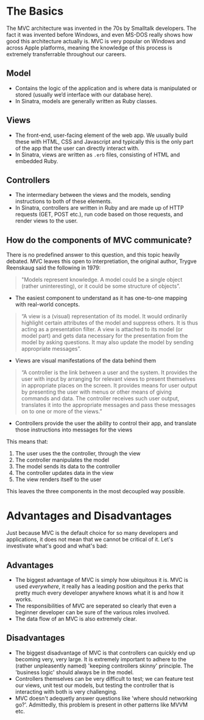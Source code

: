 # The Basics

The MVC architecture was invented in the 70s by Smalltalk developers. The fact it was invented before Windows, and even MS-DOS really shows how good this architecture actually is. MVC is very popular on Windows and across Apple platforms, meaning the knowledge of this process is extremely transferrable throughout our careers.

## Model

* Contains the logic of the application and is where data is manipulated or stored (usually we’d interface with our database here).
* In Sinatra, models are generally written as Ruby classes.

## Views

* The front-end, user-facing element of the web app. We usually build these with HTML, CSS and Javascript and typically this is the only part of the app that the user can directly interact with.
* In Sinatra, views are written as `​.erb`​ files, consisting of HTML and embedded Ruby.

## Controllers

* The intermediary between the views and the models, sending instructions to both of these elements.
* In Sinatra, controllers are written in Ruby and are made up of HTTP requests (GET, POST etc.), run code based on those requests, and render views to the user.

## How do the components of MVC communicate?

There is no predefined answer to this question, and this topic heavily debated. MVC leaves this open to interpretiation, the original author, Trygve Reenskaug said the following in 1979:

> "Models represent knowledge. A model could be a single object (rather uninteresting), or it could be some structure of objects”.

* The easiest component to understand as it has one-to-one mapping with real-world concepts.

> “A view is a (visual) representation of its model. It would ordinarily highlight certain attributes of the model and suppress others. It is thus acting as a presentation filter. A view is attached to its model (or model part) and gets data necessary for the presentation from the model by asking questions. It may also update the model by sending appropriate messages”.

* Views are visual manifestations of the data behind them

> “A controller is the link between a user and the system. It provides the user with input by arranging for relevant views to present themselves in appropriate places on the screen. It provides means for user output by presenting the user with menus or other means of giving commands and data. The controller receives such user output, translates it into the appropriate messages and pass these messages on to one or more of the views.”

* Controllers provide the user the ability to control their app, and translate those instructions into messages for the views

This means that:
1. The user uses the the controller, through the view
2. The controller manipulates the model
3. The model sends its data to the controller
4. The controller updates data in the view
5. The view renders itself to the user

This leaves the three components in the most decoupled way possible.

# Advantages and Disadvantages
Just because MVC is the default choice for so many developers and applications, it does not mean that we cannot be critical of it. Let's investivate what's good and what's bad:

## Advantages
* The biggest advantage of MVC is simply how ubiquitous it is. MVC is used *everywhere*, it really has a leading position and the perks that pretty much every developer anywhere knows what it is and how it works.
* The responsibilities of MVC are seperated so clearly that even a beginner developer can be sure of the various roles involved. 
* The data flow of an MVC is also extremely clear.

## Disadvantages
* The biggest disadvantage of MVC is that controllers can quickly end up becoming very, very large. It is extremely important to adhere to the (rather unpleasently named) 'keeping controllers skinny' principle. The 'business logic' should always be in the model.
* Controllers themselves can be very difficult to test; we can feature test our views, unit test our models, but testing the controller that is interacting with both is very challenging.
* MVC doesn't adequetly answer questions like 'where should networking go?'. Admittedly, this problem is present in other patterns like MVVM etc.